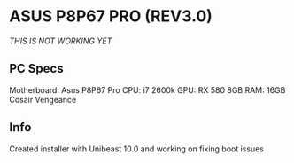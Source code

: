 # ASUS P8P67 PRO (REV3.0)

*THIS IS NOT WORKING YET*

## PC Specs
Motherboard: Asus P8P67 Pro
CPU: i7 2600k
GPU: RX 580 8GB
RAM: 16GB Cosair Vengeance

## Info
Created installer with Unibeast 10.0 and working on fixing boot issues
